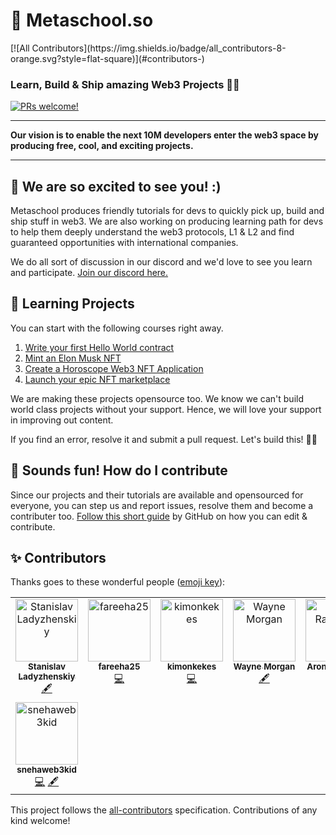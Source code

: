 <h1>🔮 Metaschool.so</h1>
<!-- ALL-CONTRIBUTORS-BADGE:START - Do not remove or modify this section -->
[![All Contributors](https://img.shields.io/badge/all_contributors-8-orange.svg?style=flat-square)](#contributors-)
<!-- ALL-CONTRIBUTORS-BADGE:END -->
<h3> Learn, Build & Ship amazing Web3 Projects 🚀🚀</h3>
<a href=".github/CONTRIBUTING.md#-how-to-contribute">
<img src="https://img.shields.io/badge/PRs-welcome-brightgreen.svg" alt="PRs welcome!" />
</a>

---
<p>
  <strong>Our vision is to enable the next 10M developers enter the web3 space by producing free, cool, and exciting projects. </strong>
</p>

---
## 👋 We are so excited to see you! :)


Metaschool produces friendly tutorials for devs to quickly pick up, build and ship stuff in web3. We are also working on producing learning path for devs to help them deeply understand the web3 protocols, L1 & L2 and find guaranteed opportunities with international companies. 

We do all sort of discussion in our discord and we'd love to see you learn and participate. [Join our discord here.](https://discord.gg/SGsMtjg2sx)

## 🔮 Learning Projects

You can start with the following courses right away. 

1. [Write your first Hello World contract](https://metaschool.so/courses/writing-your-first-hello-world-contract-in-solidity)
2. [Mint an Elon Musk NFT](https://metaschool.so/courses/how-to-write-a-smart-contract-and-mint-elon-musk-nft-on-opensea)
3. [Create a Horoscope Web3 NFT Application](https://metaschool.so/courses/create-a-horoscope-web3-nft-application)
4. [Launch your epic NFT marketplace](https://metaschool.so/courses/launch-your-own-epic-nft-marketplace)

We are making these projects opensource too. We know we can't build world class projects without your support. Hence, we will love your support in improving out content.

If you find an error, resolve it and submit a pull request. Let's build this! 🥁🥁

## 🤝 Sounds fun! How do I contribute

Since our projects and their tutorials are available and opensourced for everyone, you can step us and report issues, resolve them and become a contributer too. [Follow this short guide](https://docs.github.com/en/repositories/working-with-files/managing-files/editing-files#editing-files-in-another-users-repository) by GitHub on how you can edit & contribute.

## ✨ Contributors

Thanks goes to these wonderful people ([emoji key](https://allcontributors.org/docs/en/emoji-key)):

<!-- ALL-CONTRIBUTORS-LIST:START - Do not remove or modify this section -->
<!-- prettier-ignore-start -->
<!-- markdownlint-disable -->
<table>
  <tbody>
    <tr>
      <td align="center" valign="top" width="14.28%"><a href="https://www.linkedin.com/in/lasto"><img src="https://avatars.githubusercontent.com/u/10183269?v=4?s=100" width="100px;" alt="Stanislav Ladyzhenskiy"/><br /><sub><b>Stanislav Ladyzhenskiy</b></sub></a><br /><a href="#content-LStan" title="Content">🖋</a></td>
      <td align="center" valign="top" width="14.28%"><a href="https://github.com/fareeha25"><img src="https://avatars.githubusercontent.com/u/130544719?v=4?s=100" width="100px;" alt="fareeha25"/><br /><sub><b>fareeha25</b></sub></a><br /><a href="https://github.com/0xmetaschool/Learning-Projects/commits?author=fareeha25" title="Code">💻</a></td>
      <td align="center" valign="top" width="14.28%"><a href="https://github.com/kimonkekes"><img src="https://avatars.githubusercontent.com/u/126149828?v=4?s=100" width="100px;" alt="kimonkekes"/><br /><sub><b>kimonkekes</b></sub></a><br /><a href="https://github.com/0xmetaschool/Learning-Projects/commits?author=kimonkekes" title="Code">💻</a></td>
      <td align="center" valign="top" width="14.28%"><a href="https://github.com/WayneMorganUK"><img src="https://avatars.githubusercontent.com/u/44246461?v=4?s=100" width="100px;" alt="Wayne Morgan"/><br /><sub><b>Wayne Morgan</b></sub></a><br /><a href="#content-WayneMorganUK" title="Content">🖋</a></td>
      <td align="center" valign="top" width="14.28%"><a href="http://linkedin.com/in/aronradvanyi"><img src="https://avatars.githubusercontent.com/u/108479744?v=4?s=100" width="100px;" alt="Aron Radvanyi"/><br /><sub><b>Aron Radvanyi</b></sub></a><br /><a href="https://github.com/0xmetaschool/Learning-Projects/commits?author=aron-radvanyi" title="Code">💻</a></td>
      <td align="center" valign="top" width="14.28%"><a href="https://github.com/munimmetaschool"><img src="https://avatars.githubusercontent.com/u/129931419?v=4?s=100" width="100px;" alt="munimmetaschool"/><br /><sub><b>munimmetaschool</b></sub></a><br /><a href="https://github.com/0xmetaschool/Learning-Projects/commits?author=munimmetaschool" title="Code">💻</a> <a href="#content-munimmetaschool" title="Content">🖋</a></td>
      <td align="center" valign="top" width="14.28%"><a href="https://github.com/kuldeepyeware"><img src="https://avatars.githubusercontent.com/u/83532405?v=4?s=100" width="100px;" alt="kuldeepyeware"/><br /><sub><b>kuldeepyeware</b></sub></a><br /><a href="https://github.com/0xmetaschool/Learning-Projects/commits?author=kuldeepyeware" title="Code">💻</a> <a href="#content-kuldeepyeware" title="Content">🖋</a></td>
    </tr>
    <tr>
      <td align="center" valign="top" width="14.28%"><a href="https://github.com/snehaweb3kid"><img src="https://avatars.githubusercontent.com/u/156779525?v=4?s=100" width="100px;" alt="snehaweb3kid"/><br /><sub><b>snehaweb3kid</b></sub></a><br /><a href="https://github.com/0xmetaschool/Learning-Projects/commits?author=snehaweb3kid" title="Code">💻</a> <a href="#content-snehaweb3kid" title="Content">🖋</a></td>
    </tr>
  </tbody>
</table>

<!-- markdownlint-restore -->
<!-- prettier-ignore-end -->

<!-- ALL-CONTRIBUTORS-LIST:END -->

This project follows the [all-contributors](https://github.com/all-contributors/all-contributors) specification. Contributions of any kind welcome!
